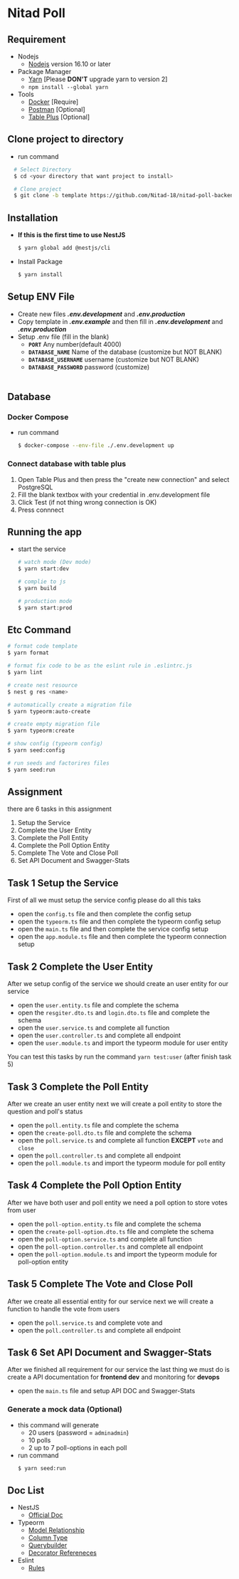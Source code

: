 # Nitad Poll

## Requirement
- Nodejs
    - [Nodejs](https://nodejs.org/en/download/) version 16.10 or later
- Package Manager
    - [Yarn](https://yarnpkg.com/getting-started/install)  [Please **DON'T** upgrade yarn to version 2]
    - `npm install --global yarn`
- Tools
  - [Docker](https://www.docker.com/get-started) [Require]
  - [Postman](https://www.postman.com/downloads/) [Optional]
  - [Table Plus](https://tableplus.com) [Optional]

## Clone project to directory
- run command
```bash
  # Select Directory
  $ cd <your directory that want project to install>

  # Clone project
  $ git clone -b template https://github.com/Nitad-18/nitad-poll-backend.git
```

## Installation

- **If this is the first time to use NestJS**
  ```bash
  $ yarn global add @nestjs/cli 
  ```
- Install Package
  ```bash
  $ yarn install
  ```

## Setup ENV File

- Create new files **_.env.development_** and **_.env.production_**
- Copy template in **_.env.example_** and then fill in **_.env.development_** and **_.env.production_**
- Setup .env file (fill in the blank)
  <br/>
  - **`PORT`** Any number(default 4000)<br/>
  - **`DATABASE_NAME`** Name of the database (customize but NOT BLANK)<br/>
  - **`DATABASE_USERNAME`** username (customize but NOT BLANK)<br/>
  - **`DATABASE_PASSWORD`** password (customize)
  <br/>

## Database

### Docker Compose
- run command 
  ```bash
  $ docker-compose --env-file ./.env.development up
  ```

### Connect database with table plus

1. Open Table Plus and then press the "create new connection" and select PostgreSQL
2. Fill the blank textbox with your credential in .env.development file
3. Click Test (if not thing wrong connection is OK)
4. Press connnect

## Running the app
- start the service
  ```bash
  # watch mode (Dev mode)
  $ yarn start:dev

  # complie to js
  $ yarn build

  # production mode
  $ yarn start:prod
  ```
  
## Etc Command
  ```bash
  # format code template
  $ yarn format
  
  # format fix code to be as the eslint rule in .eslintrc.js
  $ yarn lint

  # create nest resource
  $ nest g res <name>

  # automatically create a migration file
  $ yarn typeorm:auto-create

  # create empty migration file
  $ yarn typeorm:create

  # show config (typeorm config)
  $ yarn seed:config

  # run seeds and factorires files
  $ yarn seed:run
  ```

## Assignment
there are 6 tasks in this assignment

  1. Setup the Service
  2. Complete the User Entity
  3. Complete the Poll Entity
  4. Complete the Poll Option Entity
  5. Complete The Vote and Close Poll
  6. Set API Document and Swagger-Stats

## Task 1 Setup the Service
First of all we must setup the service config please do all this taks
- open the `config.ts` file and then complete the config setup
- open the `typeorm.ts` file and then complete the typeorm config setup
- open the `main.ts` file and then complete the service config setup
- open the `app.module.ts` file and then complete the typeorm connection setup

## Task 2 Complete the User Entity
After we setup config of the service we should create an user entity for our service
- open the `user.entity.ts` file and complete the schema
- open the `resgiter.dto.ts` and `login.dto.ts` file and complete the schema
- open the `user.service.ts` and complete all function
- open the `user.controller.ts` and complete all endpoint
- open the `user.module.ts` and import the typeorm module for user entity 

You can test this tasks by run the command `yarn test:user` (after finish task 5)

## Task 3 Complete the Poll Entity
After we create an user entity next we will create a poll entity to store the question and poll's status
- open the `poll.entity.ts` file and complete the schema
- open the `create-poll.dto.ts` file and complete the schema
- open the `poll.service.ts` and complete all function **EXCEPT** `vote` and `close`
- open the `poll.controller.ts` and complete all endpoint
- open the `poll.module.ts` and import the typeorm module for poll entity

## Task 4 Complete the Poll Option Entity
After we have both user and poll entity we need a poll option to store votes from user
- open the `poll-option.entity.ts` file and complete the schema
- open the `create-poll-option.dto.ts` file and complete the schema
- open the `poll-option.service.ts` and complete all function
- open the `poll-option.controller.ts` and complete all endpoint
- open the `poll-option.module.ts` and import the typeorm module for poll-option entity

## Task 5 Complete The Vote and Close Poll
After we create all essential entity for our service next we will create a function to handle the vote from users
- open the `poll.service.ts` and complete vote and 
- open the `poll.controller.ts` and complete all endpoint

## Task 6 Set API Document and Swagger-Stats
After we finished all requirement for our service the last thing we must do is create a API documentation for **frontend dev** and monitoring for **devops**
- open the `main.ts` file and setup API DOC and Swagger-Stats

### Generate a mock data (Optional)
- this command will generate
    - 20 users (password = `adminadmin`)  
    - 10 polls
    - 2 up to 7 poll-options in each poll
- run command
  ```bash
  $ yarn seed:run
  ```

## Doc List
  - NestJS
    - [Official Doc](https://docs.nestjs.com)
  - Typeorm
    - [Model Relationship](https://typeorm.io/#/relations)
    - [Column Type](https://typeorm.io/#/entities/#Column%20types)
    - [Querybuilder](https://typeorm.io/#/select-query-builder)
    - [Decorator Refereneces](https://typeorm.io/#/decorator-reference)
  - Eslint
    - [Rules](https://eslint.org/docs/rules/)


